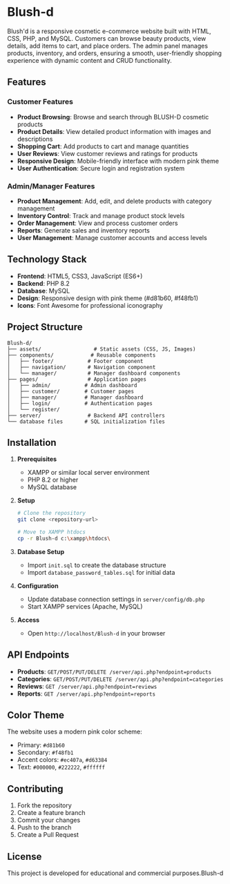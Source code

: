 # Blush-d

Blush'd is a responsive cosmetic e-commerce website built with HTML, CSS, PHP, and MySQL. Customers can browse beauty products, view details, add items to cart, and place orders. The admin panel manages products, inventory, and orders, ensuring a smooth, user-friendly shopping experience with dynamic content and CRUD functionality.

## Features

### Customer Features
- **Product Browsing**: Browse and search through BLUSH-D cosmetic products
- **Product Details**: View detailed product information with images and descriptions
- **Shopping Cart**: Add products to cart and manage quantities
- **User Reviews**: View customer reviews and ratings for products
- **Responsive Design**: Mobile-friendly interface with modern pink theme
- **User Authentication**: Secure login and registration system

### Admin/Manager Features
- **Product Management**: Add, edit, and delete products with category management
- **Inventory Control**: Track and manage product stock levels
- **Order Management**: View and process customer orders
- **Reports**: Generate sales and inventory reports
- **User Management**: Manage customer accounts and access levels

## Technology Stack

- **Frontend**: HTML5, CSS3, JavaScript (ES6+)
- **Backend**: PHP 8.2
- **Database**: MySQL
- **Design**: Responsive design with pink theme (#d81b60, #f48fb1)
- **Icons**: Font Awesome for professional iconography

## Project Structure

```
Blush-d/
├── assets/                 # Static assets (CSS, JS, Images)
├── components/            # Reusable components
│   ├── footer/           # Footer component
│   ├── navigation/       # Navigation component
│   └── manager/          # Manager dashboard components
├── pages/                # Application pages
│   ├── admin/           # Admin dashboard
│   ├── customer/        # Customer pages
│   ├── manager/         # Manager dashboard
│   ├── login/           # Authentication pages
│   └── register/
├── server/               # Backend API controllers
└── database files       # SQL initialization files
```

## Installation

1. **Prerequisites**
   - XAMPP or similar local server environment
   - PHP 8.2 or higher
   - MySQL database

2. **Setup**
   ```bash
   # Clone the repository
   git clone <repository-url>
   
   # Move to XAMPP htdocs
   cp -r Blush-d c:\xampp\htdocs\
   ```

3. **Database Setup**
   - Import `init.sql` to create the database structure
   - Import `database_password_tables.sql` for initial data

4. **Configuration**
   - Update database connection settings in `server/config/db.php`
   - Start XAMPP services (Apache, MySQL)

5. **Access**
   - Open `http://localhost/Blush-d` in your browser

## API Endpoints

- **Products**: `GET/POST/PUT/DELETE /server/api.php?endpoint=products`
- **Categories**: `GET/POST/PUT/DELETE /server/api.php?endpoint=categories`
- **Reviews**: `GET /server/api.php?endpoint=reviews`
- **Reports**: `GET /server/api.php?endpoint=reports`

## Color Theme

The website uses a modern pink color scheme:
- Primary: `#d81b60`
- Secondary: `#f48fb1`
- Accent colors: `#ec407a`, `#d63384`
- Text: `#000000`, `#222222`, `#ffffff`

## Contributing

1. Fork the repository
2. Create a feature branch
3. Commit your changes
4. Push to the branch
5. Create a Pull Request

## License

This project is developed for educational and commercial purposes.Blush-d
